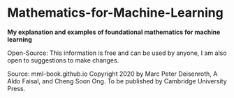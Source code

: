 # Mathematics-for-Machine-Learning
**My explanation and examples of foundational mathematics for machine learning**

Open-Source: This information is free and can be used by anyone, I am also open to suggestions to make changes.

Source: mml-book.github.io Copyright 2020 by Marc Peter Deisenroth, A Aldo Faisal, and Cheng Soon Ong. To be published by Cambridge University Press.
